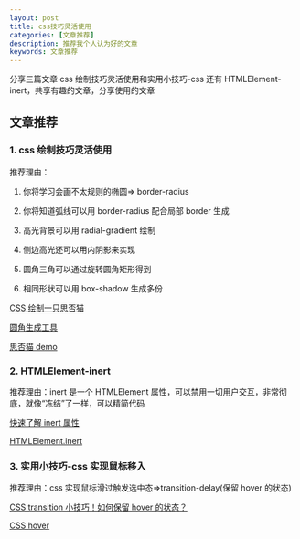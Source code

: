 ```yaml
---
layout: post
title: css技巧灵活使用
categories: [文章推荐]
description: 推荐我个人认为好的文章
keywords: 文章推荐
---
```


分享三篇文章 css 绘制技巧灵活使用和实用小技巧-css 还有 HTMLElement-inert，共享有趣的文章，分享使用的文章

## 文章推荐

### 1. css 绘制技巧灵活使用

推荐理由：

1. 你将学习会画不太规则的椭圆=> border-radius

2. 你将知道弧线可以用 border-radius 配合局部 border 生成

3. 高光背景可以用 radial-gradient 绘制

4. 侧边高光还可以用内阴影来实现

5. 圆角三角可以通过旋转圆角矩形得到

6. 相同形状可以用 box-shadow 生成多份

[CSS 绘制一只思否猫](https://mp.weixin.qq.com/s/kjEnPlvOAyMqpyjgKL2ypw)

[圆角生成工具](https://9elements.github.io/fancy-border-radius)

[思否猫 demo](https://runjs.work/projects/a47d1c2f1ba44b99)

### 2. HTMLElement-inert

推荐理由：inert 是一个 HTMLElement 属性，可以禁用一切用户交互，非常彻底，就像“冻结”了一样，可以精简代码

[快速了解 inert 属性](https://mp.weixin.qq.com/s/VfIo7A1CDNd2iSI_3p_rWA)

[HTMLElement.inert](https://developer.mozilla.org/en-US/docs/Web/API/HTMLElement/inert)

### 3. 实用小技巧-css 实现鼠标移入

推荐理由：css 实现鼠标滑过触发选中态=>transition-delay(保留 hover 的状态)

[CSS transition 小技巧！如何保留 hover 的状态？](https://mp.weixin.qq.com/s/CIBOH-BQRMW1LKzm_iv-sQ)

[CSS hover](https://runjs.work/projects/9d4fe075f4504274)
